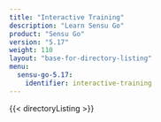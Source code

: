 ```yaml
---
title: "Interactive Training"
description: "Learn Sensu Go"
product: "Sensu Go"
version: "5.17"
weight: 110
layout: "base-for-directory-listing"
menu:
  sensu-go-5.17:
    identifier: interactive-training
---
```


{{< directoryListing >}}
